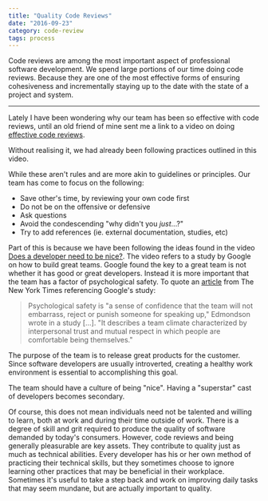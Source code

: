 ```yaml
---
title: "Quality Code Reviews"
date: "2016-09-23"
category: code-review
tags: process
---
```


Code reviews are among the most important aspect of professional software development. We spend large portions of our time doing code reviews. Because they are one of the most effective forms of ensuring cohesiveness and incrementally staying up to the date with the state of a project and system.

---

Lately I have been wondering why our team has been so effective with code reviews, until
an old friend of mine sent me a link to a video on doing [effective code reviews](https://www.youtube.com/watch?v=PJjmw9TRB7s).

Without realising it, we had already been following practices outlined in this video.

While these aren't rules and are more akin to guidelines or principles. Our team has come to focus on the following:

- Save other's time, by reviewing your own code first
- Do not be on the offensive or defensive
- Ask questions
- Avoid the condescending "why didn't you _just_...?"
- Try to add references (ie. external documentation, studies, etc)

Part of this is because we have been following the ideas found in the video [Does a developer need to be nice?](https://www.youtube.com/watch?v=J9OpTNk0hYc). The video refers to a study by Google on how to build great teams. Google found the key to a great
team is not whether it has good or great developers. Instead it is more important that the team has a factor of psychological safety. To quote an [article](http://www.nytimes.com/2016/02/28/magazine/what-google-learned-from-its-quest-to-build-the-perfect-team.html) from The New York Times referencing Google's study:

> Psychological safety is "a sense of confidence that the team will not embarrass, reject or punish someone for speaking up," Edmondson wrote in a study [...]. "It describes a team climate characterized by interpersonal trust and mutual respect in which people are comfortable being themselves."

The purpose of the team is to release great products for the customer. Since software developers are usually introverted, creating a healthy work environment is essential to accomplishing this goal.

The team should have a culture of being "nice". Having a "superstar" cast of developers becomes secondary.

Of course, this does not mean individuals need not be talented and willing to learn, both at work and
during their time outside of work. There is a degree of skill and grit required to produce the quality of software demanded by today's consumers. However, code reviews and being generally pleasurable are
key assets. They contribute to quality just as much as technical abilities. Every developer has his or her own method
of practicing their technical skills, but they sometimes choose to ignore learning other practices that may be beneficial in their workplace. Sometimes it's useful to take a step back and work on improving daily tasks that may seem mundane, but are actually important to quality.
